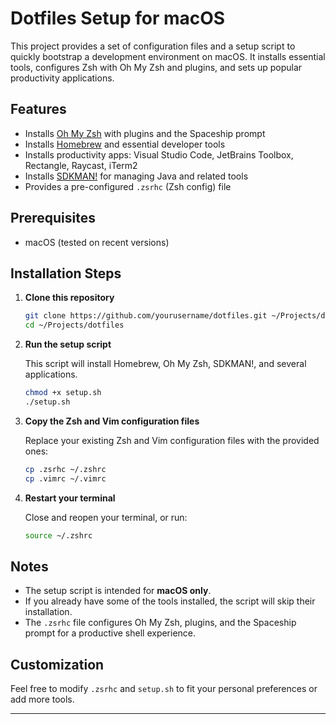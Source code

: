# Dotfiles Setup for macOS

This project provides a set of configuration files and a setup script to quickly bootstrap a development environment on macOS. It installs essential tools, configures Zsh with Oh My Zsh and plugins, and sets up popular productivity applications.

## Features

- Installs [Oh My Zsh](https://ohmyz.sh/) with plugins and the Spaceship prompt
- Installs [Homebrew](https://brew.sh/) and essential developer tools
- Installs productivity apps: Visual Studio Code, JetBrains Toolbox, Rectangle, Raycast, iTerm2
- Installs [SDKMAN!](https://sdkman.io/) for managing Java and related tools
- Provides a pre-configured `.zsrhc` (Zsh config) file

## Prerequisites

- macOS (tested on recent versions)

## Installation Steps

1. **Clone this repository**

   ```sh
   git clone https://github.com/yourusername/dotfiles.git ~/Projects/dotfiles
   cd ~/Projects/dotfiles
   ```

2. **Run the setup script**

   This script will install Homebrew, Oh My Zsh, SDKMAN!, and several applications.

   ```sh
   chmod +x setup.sh
   ./setup.sh
   ```

3. **Copy the Zsh and Vim configuration files**

   Replace your existing Zsh and Vim configuration files with the provided ones:

   ```sh
   cp .zsrhc ~/.zshrc
   cp .vimrc ~/.vimrc
   ```

4. **Restart your terminal**

   Close and reopen your terminal, or run:

   ```sh
   source ~/.zshrc
   ```

## Notes

- The setup script is intended for **macOS only**.
- If you already have some of the tools installed, the script will skip their installation.
- The `.zsrhc` file configures Oh My Zsh, plugins, and the Spaceship prompt for a productive shell experience.

## Customization

Feel free to modify `.zsrhc` and `setup.sh` to fit your personal preferences or add more tools.

---